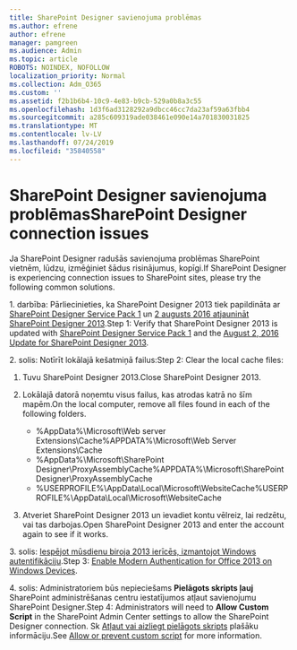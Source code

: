 ```yaml
---
title: SharePoint Designer savienojuma problēmas
ms.author: efrene
author: efrene
manager: pamgreen
ms.audience: Admin
ms.topic: article
ROBOTS: NOINDEX, NOFOLLOW
localization_priority: Normal
ms.collection: Adm_O365
ms.custom: ''
ms.assetid: f2b1b6b4-10c9-4e83-b9cb-529a0b8a3c55
ms.openlocfilehash: 1d3f6ad3128292a9dbcc46cc7da23af59a63fbb4
ms.sourcegitcommit: a285c609319ade038461e090e14a701830031825
ms.translationtype: MT
ms.contentlocale: lv-LV
ms.lasthandoff: 07/24/2019
ms.locfileid: "35840558"
---
```

# <a name="sharepoint-designer-connection-issues"></a><span data-ttu-id="c9e8d-102">SharePoint Designer savienojuma problēmas</span><span class="sxs-lookup"><span data-stu-id="c9e8d-102">SharePoint Designer connection issues</span></span> 

<span data-ttu-id="c9e8d-103">Ja SharePoint Designer radušās savienojuma problēmas SharePoint vietnēm, lūdzu, izmēģiniet šādus risinājumus, kopīgi.</span><span class="sxs-lookup"><span data-stu-id="c9e8d-103">If SharePoint Designer is experiencing connection issues to SharePoint sites, please try the following common solutions.</span></span>

<span data-ttu-id="c9e8d-104">1. darbība: Pārliecinieties, ka SharePoint Designer 2013 tiek papildināta ar [SharePoint Designer Service Pack 1](https://support.microsoft.com/help/2817441/description-of-microsoft-sharepoint-designer-2013-service-pack-1-sp1) un [2 augusts 2016 atjaunināt SharePoint Designer 2013](https://support.microsoft.com/help/3114721/august-2-2016-update-for-sharepoint-designer-2013-kb3114721).</span><span class="sxs-lookup"><span data-stu-id="c9e8d-104">Step 1: Verify that SharePoint Designer 2013 is updated with [SharePoint Designer Service Pack 1](https://support.microsoft.com/help/2817441/description-of-microsoft-sharepoint-designer-2013-service-pack-1-sp1) and the [August 2, 2016 Update for SharePoint Designer 2013](https://support.microsoft.com/help/3114721/august-2-2016-update-for-sharepoint-designer-2013-kb3114721).</span></span>



<span data-ttu-id="c9e8d-105">2. solis: Notīrīt lokālajā kešatmiņā failus:</span><span class="sxs-lookup"><span data-stu-id="c9e8d-105">Step 2: Clear the local cache files:</span></span>

1. <span data-ttu-id="c9e8d-106">Tuvu SharePoint Designer 2013.</span><span class="sxs-lookup"><span data-stu-id="c9e8d-106">Close SharePoint Designer 2013.</span></span>

2. <span data-ttu-id="c9e8d-107">Lokālajā datorā noņemtu visus failus, kas atrodas katrā no šīm mapēm.</span><span class="sxs-lookup"><span data-stu-id="c9e8d-107">On the local computer, remove all files found in each of the following folders.</span></span>

    - <span data-ttu-id="c9e8d-108">%AppData%\Microsoft\Web server Extensions\Cache</span><span class="sxs-lookup"><span data-stu-id="c9e8d-108">%APPDATA%\Microsoft\Web Server Extensions\Cache</span></span>
    - <span data-ttu-id="c9e8d-109">%AppData%\Microsoft\SharePoint Designer\ProxyAssemblyCache</span><span class="sxs-lookup"><span data-stu-id="c9e8d-109">%APPDATA%\Microsoft\SharePoint Designer\ProxyAssemblyCache</span></span>
    - <span data-ttu-id="c9e8d-110">%USERPROFILE%\AppData\Local\Microsoft\WebsiteCache</span><span class="sxs-lookup"><span data-stu-id="c9e8d-110">%USERPROFILE%\AppData\Local\Microsoft\WebsiteCache</span></span>

3. <span data-ttu-id="c9e8d-111">Atveriet SharePoint Designer 2013 un ievadiet kontu vēlreiz, lai redzētu, vai tas darbojas.</span><span class="sxs-lookup"><span data-stu-id="c9e8d-111">Open SharePoint Designer 2013 and enter the account again to see if it works.</span></span>

<span data-ttu-id="c9e8d-112">3. solis: [Iespējot mūsdienu biroja 2013 ierīcēs, izmantojot Windows autentifikāciju](https://docs.microsoft.com/office365/admin/security-and-compliance/enable-modern-authentication?redirectSourcePath=/article/Enable-Modern-Authentication-for-Office-2013-on-Windows-devices-7dc1c01a-090f-4971-9677-f1b192d6c910&view=o365-worldwide).</span><span class="sxs-lookup"><span data-stu-id="c9e8d-112">Step 3: [Enable Modern Authentication for Office 2013 on Windows Devices](https://docs.microsoft.com/office365/admin/security-and-compliance/enable-modern-authentication?redirectSourcePath=/article/Enable-Modern-Authentication-for-Office-2013-on-Windows-devices-7dc1c01a-090f-4971-9677-f1b192d6c910&view=o365-worldwide).</span></span>

<span data-ttu-id="c9e8d-113">4. solis: Administratoriem būs nepieciešams **Pielāgots skripts ļauj** SharePoint administrēšanas centru iestatījumos atļaut savienojumu SharePoint Designer.</span><span class="sxs-lookup"><span data-stu-id="c9e8d-113">Step 4: Administrators will need to **Allow Custom Script** in the SharePoint Admin Center settings to allow the SharePoint Designer connection.</span></span> <span data-ttu-id="c9e8d-114">Sk [Atļaut vai aizliegt pielāgots skripts](https://docs.microsoft.com/sharepoint/allow-or-prevent-custom-script) plašāku informāciju.</span><span class="sxs-lookup"><span data-stu-id="c9e8d-114">See [Allow or prevent custom script](https://docs.microsoft.com/sharepoint/allow-or-prevent-custom-script) for more information.</span></span>


